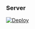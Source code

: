 
### Server

[![Deploy](https://www.herokucdn.com/deploy/button.png)](https://dashboard.heroku.com/new?template=https://github.com/lovestudentmom/save002) 




